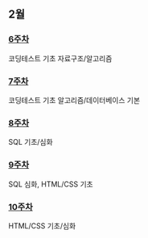 ## 2월
### [6주차](https://github.com/Imseongjoo/TIL/tree/master/02_Jan/Week_06)
코딩테스트 기초 자료구조/알고리즘
### [7주차](https://github.com/Imseongjoo/TIL/tree/master/03_Feb/Week_07)
코딩테스트 기초 알고리즘/데이터베이스 기본
### [8주차](https://github.com/Imseongjoo/TIL/tree/master/03_Feb/Week_08)
SQL 기초/심화
### [9주차](https://github.com/Imseongjoo/TIL/tree/master/03_Feb/Week_09)
SQL 심화, HTML/CSS 기초
### [10주차](https://github.com/Imseongjoo/TIL/tree/master/03_Feb/Week_10)
HTML/CSS 기초/심화